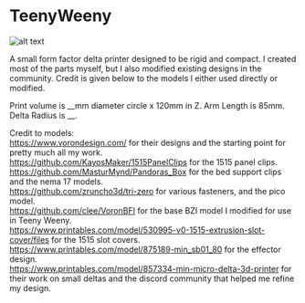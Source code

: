 # TeenyWeeny

![alt text](https://github.com/ReillyBex/TeenyWeeny/blob/master/image.jpg?raw=true)

A small form factor delta printer designed to be rigid and compact. I created most of the parts myself, but I also modified existing designs in the community. Credit is given below to the models I either used directly or modified. 

Print volume is __mm diameter circle x 120mm in Z. Arm Length is 85mm. Delta Radius is __. 

Credit to models:     
https://www.vorondesign.com/ for their designs and the starting point for pretty much all my work.   
https://github.com/KayosMaker/1515PanelClips for the 1515 panel clips.    
https://github.com/MasturMynd/Pandoras_Box for the bed support clips and the nema 17 models.    
https://github.com/zruncho3d/tri-zero for various fasteners, and the pico model.    
https://github.com/clee/VoronBFI for the base BZI model I modified for use in Teeny Weeny.    
https://www.printables.com/model/530995-v0-1515-extrusion-slot-cover/files for the 1515 slot covers.    
https://www.printables.com/model/875189-min_sb01_80 for the effector design.    
https://www.printables.com/model/857334-min-micro-delta-3d-printer for their work on small deltas and the discord community that helped me refine my design.    

